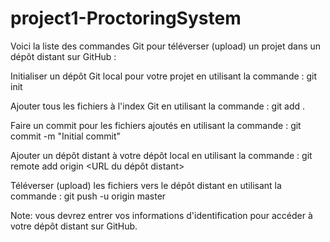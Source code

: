 # project1-ProctoringSystem

Voici la liste des commandes Git pour téléverser (upload) un projet dans un dépôt distant sur GitHub :

Initialiser un dépôt Git local pour votre projet en utilisant la commande : git init

Ajouter tous les fichiers à l'index Git en utilisant la commande : git add .

Faire un commit pour les fichiers ajoutés en utilisant la commande : git commit -m "Initial commit"

Ajouter un dépôt distant à votre dépôt local en utilisant la commande : git remote add origin <URL du dépôt distant>

Téléverser (upload) les fichiers vers le dépôt distant en utilisant la commande : git push -u origin master


Note: vous devrez entrer vos informations d'identification pour accéder à votre dépôt distant sur GitHub.




